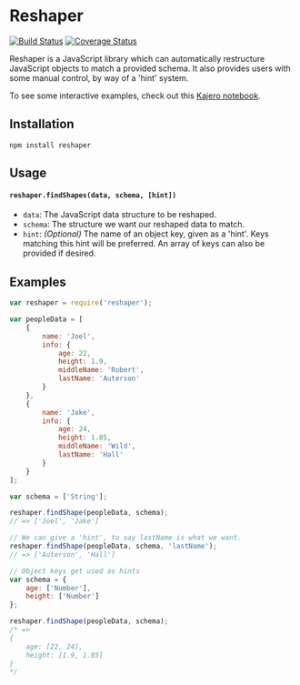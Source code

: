 # Reshaper

[![Build Status](https://travis-ci.org/JoelOtter/reshaper.svg?branch=master)](https://travis-ci.org/JoelOtter/reshaper) [![Coverage Status](https://coveralls.io/repos/github/JoelOtter/reshaper/badge.svg?branch=master)](https://coveralls.io/github/JoelOtter/reshaper?branch=master)

Reshaper is a JavaScript library which can automatically restructure JavaScript objects to match a provided schema. It also provides users with some manual control, by way of a 'hint' system.

To see some interactive examples, check out this [Kajero notebook](http://www.joelotter.com/reshaper).

## Installation

`npm install reshaper`

## Usage

#### `reshaper.findShapes(data, schema, [hint])`

- `data`: The JavaScript data structure to be reshaped.
- `schema`: The structure we want our reshaped data to match.
- `hint`: _(Optional)_ The name of an object key, given as a 'hint'. Keys matching this hint will be preferred. An array of keys can also be provided if desired.

## Examples

```javascript
var reshaper = require('reshaper');

var peopleData = [
    {
        name: 'Joel',
        info: {
            age: 22,
            height: 1.9,
            middleName: 'Robert',
            lastName: 'Auterson'
        }
    },
    {
        name: 'Jake',
        info: {
            age: 24,
            height: 1.85,
            middleName: 'Wild',
            lastName: 'Hall'
        }
    }
];

var schema = ['String'];

reshaper.findShape(peopleData, schema);
// => ['Joel', 'Jake']

// We can give a 'hint', to say lastName is what we want.
reshaper.findShape(peopleData, schema, 'lastName');
// => ['Auterson', 'Hall']

// Object keys get used as hints
var schema = {
    age: ['Number'],
    height: ['Number']
};

reshaper.findShape(peopleData, schema);
/* =>
{
    age: [22, 24],
    height: [1.9, 1.85]
}
*/

```
